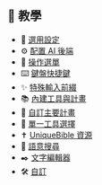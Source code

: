 ## 📖 教學

* 🔌 [選用設定](https://github.com/eliranwong/biblematetc/blob/main/docs/installation/additional_setup.md)
* ⚙️ [配置 AI 後端](https://github.com/eliranwong/biblematetc/blob/main/docs/backends_setup/README.md)
* 🏃 [操作選單](https://github.com/eliranwong/biblematetc/blob/main/docs/tutorials/Action_Menu.md)
* ⌨️ [鍵盤快捷鍵](https://github.com/eliranwong/biblematetc/blob/main/docs/tutorials/Key_Bindings.md)
* ✨ [特殊輸入前綴](https://github.com/eliranwong/biblematetc/blob/main/docs/tutorials/Special_Entry_Prefixes.md)
* 📚 [內建工具與計畫](https://github.com/eliranwong/biblematetc/blob/main/docs/tutorials/Built-in_Tools_Plans.md)
* 📝 [自訂主要計畫](https://github.com/eliranwong/biblematetc/blob/main/docs/tutorials/Custom_Master_Plan.md)
* 🔧 [單一工具選擇](https://github.com/eliranwong/biblematetc/blob/main/docs/tutorials/Single_Tool_Selection.md)
* ✝️ [UniqueBible 資源](https://github.com/eliranwong/biblematetc/blob/main/docs/tutorials/UniqueBible_Resources.md)
* 🔎 [語意搜尋](https://github.com/eliranwong/biblematetc/blob/main/docs/tutorials/Semantic_Searches.md)
* ✒️ [文字編輯器](https://github.com/eliranwong/biblematetc/blob/main/docs/tutorials/Text_Editor.md)
* 🛠️ [自訂](https://github.com/eliranwong/biblematetc/blob/main/docs/tutorials/Customization.md)
